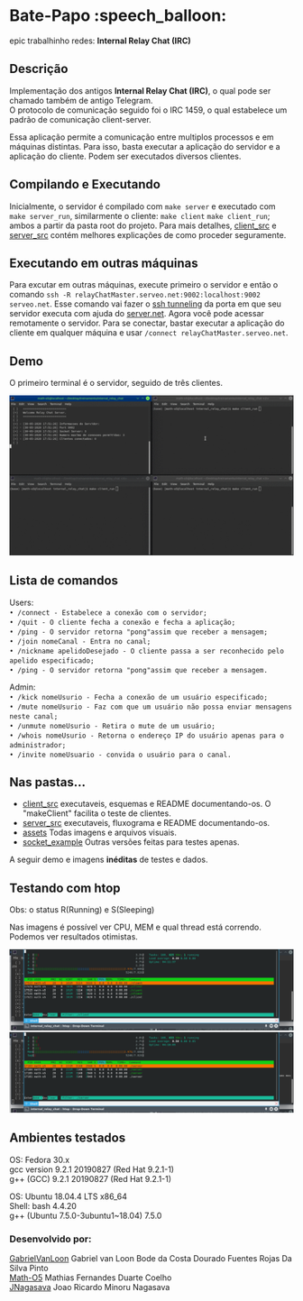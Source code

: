 <h1 style="color=red;">Bate-Papo :speech_balloon:</h1>
epic trabalhinho redes: <strong>Internal Relay Chat (IRC)</strong>

<h2>Descrição</h2>
<p>Implementação dos antigos <strong>Internal Relay Chat (IRC)</strong>, o qual pode ser chamado também de antigo Telegram.</br>O protocolo de comunicação seguido foi o IRC 1459, o qual estabelece um padrão de comunicação client-server.</p>
<p> Essa aplicação permite a comunicação entre multiplos processos e em máquinas distintas. Para isso, basta executar a aplicação do servidor e a aplicação do cliente. Podem ser executados diversos clientes.</p>

## Compilando e Executando
Inicialmente, o servidor é compilado com `make server` e executado com `make server_run`, similarmente o cliente: `make client` `make client_run`; ambos a partir da pasta root do projeto.
Para mais detalhes, <a href="/client_src">client_src</a> e <a href="/server_src">server_src</a> contém melhores explicações de como proceder seguramente.

## Executando em outras máquinas
Para excutar em outras máquinas, execute primeiro o servidor e então o comando `ssh -R relayChatMaster.serveo.net:9002:localhost:9002 serveo.net`. Esse comando vai fazer o <a href="https://www.ssh.com/ssh/tunneling/example">ssh tunneling</a> da porta em que seu servidor executa com ajuda do <a href="http://serveo.net/">server.net</a>. Agora você pode acessar remotamente o servidor. Para se conectar, bastar executar a aplicação do cliente em qualquer máquina e usar `/connect relayChatMaster.serveo.net`. 

## Demo
O primeiro terminal é o servidor, seguido de três clientes.
<div style="display:inline-block;">
	<img src="assets/chat.gif" alt="chat-client"></img>
</div>

## Lista de comandos
Users:</br>
`• /connect - Estabelece a conexão com o servidor;`</br>
`• /quit - O cliente fecha a conexão e fecha a aplicação;`</br>
`• /ping - O servidor retorna "pong"assim que receber a mensagem;`</br>
`• /join nomeCanal - Entra no canal;`</br>
`• /nickname apelidoDesejado - O cliente passa a ser reconhecido pelo apelido especificado;`</br>
`• /ping - O servidor retorna "pong"assim que receber a mensagem.`</br>

Admin:</br>
`• /kick nomeUsurio - Fecha a conexão de um usuário especificado;`</br>
`• /mute nomeUsurio - Faz com que um usuário não possa enviar mensagens neste canal;`</br>
`• /unmute nomeUsurio - Retira o mute de um usuário;`</br>
`• /whois nomeUsurio - Retorna o endereço IP do usuário apenas para o administrador;`</br>
`• /invite nomeUsuario - convida o usuário para o canal.`</br>

## Nas pastas...
<ul>
	<li><a href="/client_src">client_src</a> executaveis, esquemas e README documentando-os. O "makeClient" facilita o teste de clientes.</li>
	<li><a href="/server_src">server_src</a> executaveis, fluxograma e README documentando-os.</li>
	<li><a href="/assets">assets</a> Todas imagens e arquivos visuais.</li>
	<li><a href="/socket_example">socket_example</a> Outras versões feitas para testes apenas.</li>
</ul>
<p>A seguir demo e imagens <strong>inéditas</strong> de testes e dados.</p>
<h2>Testando com htop</h2>
<p>Obs: o status R(Running) e S(Sleeping)</p>
<p>Nas imagens é possível ver CPU, MEM e qual thread está correndo. Podemos ver resultados otimistas.</p>
<div style="display:inline-block;">
	<img src="assets/threads_client.png" alt="client"></img>
	<img src="assets/threads_server.png" alt="client"></img>
</div>

<h2>Ambientes testados</h2>
<p>OS: Fedora 30.x</br>
gcc version 9.2.1 20190827 (Red Hat 9.2.1-1)</br> 
g++ (GCC) 9.2.1 20190827 (Red Hat 9.2.1-1)</br>
</p>
<p>OS: Ubuntu 18.04.4 LTS x86_64</br>
Shell: bash 4.4.20</br>
g++ (Ubuntu 7.5.0-3ubuntu1~18.04) 7.5.0</br>
</p>

<h3>Desenvolvido por:</h3>
<p>
<a href="https://github.com/GabrielVanLoon">GabrielVanLoon</a> Gabriel van Loon Bode da Costa Dourado Fuentes Rojas Da Silva Pinto</br>
<a href="https://github.com/Math-O5">Math-O5</a> Mathias Fernandes Duarte Coelho</br>
<a href="https://github.com/JNagasava">JNagasava</a> Joao Ricardo Minoru Nagasava</br>
</p>
